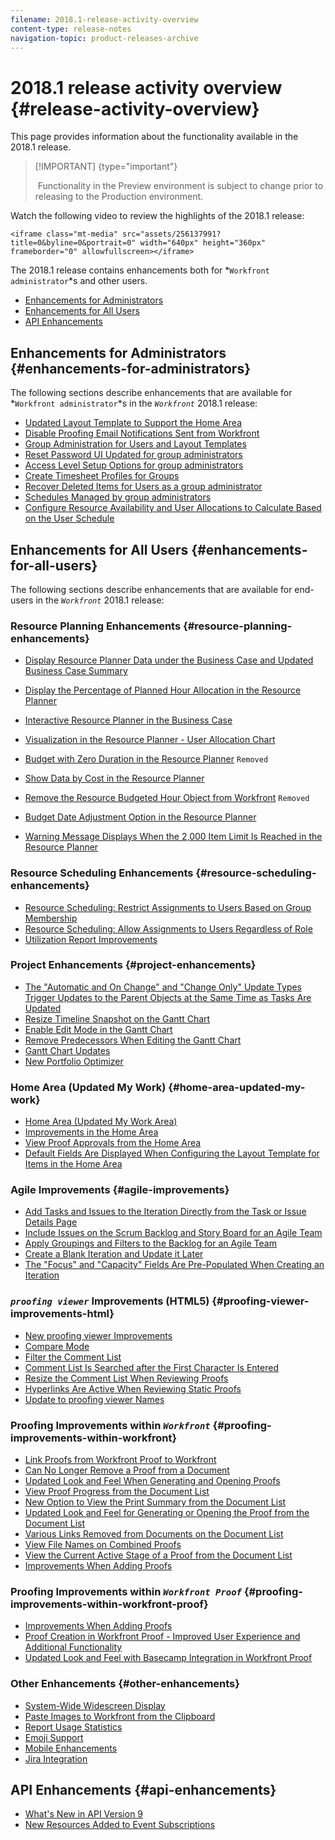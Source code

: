 ```yaml
---
filename: 2018.1-release-activity-overview
content-type: release-notes
navigation-topic: product-releases-archive
---
```




# 2018.1 release activity overview {#release-activity-overview}

This page provides information about the functionality available in the 2018.1 release.&nbsp;&nbsp;


>[!IMPORTANT] {type="important"}
>
>&nbsp;Functionality&nbsp;in the Preview environment is subject to change prior to releasing to the Production environment.


Watch the following video to&nbsp;review the highlights of the 2018.1 release:


`<iframe class="mt-media" src="assets/256137991?title=0&byline=0&portrait=0" width="640px" height="360px" frameborder="0" allowfullscreen></iframe>` 


The 2018.1 release contains enhancements both for *`Workfront administrator`*s and other users.



* [Enhancements for Administrators](#enhancements-for-administrators) 
* [Enhancements for All Users](#enhancements-for-all-users) 
* [API Enhancements](#api-enhancements) 




## Enhancements for Administrators {#enhancements-for-administrators}

The following sections describe enhancements that are available for *`Workfront administrator`*s in the *`Workfront`* 2018.1 release:



* [Updated Layout Template to Support the Home Area](2018.1-beta-1-release-activity.md#updated-layout-template-to-support-the-home-area) 
* [Disable Proofing Email Notifications Sent from Workfront](2018.1-beta-1-release-activity.md#disable-proofing-email-notifications) 
* [Group Administration for Users and Layout Templates](2018.1-beta-2-release-activity.md#group-administration-for-users-and-layout-templates) 
* [Reset Password UI Updated for group administrators](2018.1-beta-3-release-activity.md#reset-password-ui-updated-for-group-administrators) 
* [Access Level Setup Options for group administrators](2018.1-beta-3-release-activity.md#access-level-setup-options-for-group-administrators) 
* [Create Timesheet Profiles for Groups](2018.1-beta-3-release-activity.md#create-timesheet-profiles-for-groups) 
* [Recover Deleted Items for Users as a group administrator](2018.1-beta-3-release-activity.md#recover-deleted-items-for-users-as-a-group-administrator) 
* [Schedules Managed by group administrators](2018.1-beta-4-release-activity.md#schedules-managed-by-group-administrators)&nbsp;
* [Configure Resource Availability and User Allocations to Calculate Based on the User Schedule](2018.1-beta-final-release-activity.md#configure-resource-availability-and-user-allocations) 




## Enhancements for All Users {#enhancements-for-all-users}

The following sections describe enhancements that are available for end-users in the *`Workfront`* 2018.1 release:


### Resource Planning Enhancements {#resource-planning-enhancements}




* [Display Resource Planner Data under the Business Case and Updated Business Case Summary](2018.1-beta-1-release-activity.md#display-resource-planner-data-under-the-business-case) 
* [Display the Percentage of Planned Hour Allocation in the Resource Planner](2018.1-beta-1-release-activity.md#display-the-percentage-of-planned-hour-allocation-in-the-resource-planner) 
* [Interactive Resource Planner in the Business Case](2018.1-beta-2-release-activity.md#interactive-resource-planner-in-the-business-case) 
* [Visualization in the Resource Planner - User Allocation Chart](2018.1-beta-2-release-activity.md#visualization-in-the-resource-planner)&nbsp;
* [Budget with Zero Duration in the Resource Planner](2018.1-beta-3-release-activity.md#budget-with-zero-duration-in-the-resource-planner)  `Removed`

* [Show Data by Cost in the Resource Planner](2018.1-beta-3-release-activity.md#show-data-by-cost-in-the-resource-planner) 
* [Remove the Resource Budgeted Hour Object from Workfront](2018.1-beta-4-release-activity.md#remove-resource-budgeted-hour-object-from-workfront)  `Removed`

* [Budget Date Adjustment Option in the Resource Planner](2018.1-beta-4-release-activity.md#budget-date-adjustment-option-in-the-resource-planner)&nbsp;
* [Warning Message Displays When the 2,000 Item Limit Is Reached in the Resource Planner](2018.1-beta-final-release-activity.md#warning-message-displays-when-the-2000-item-limit-is-reached) 




### Resource Scheduling Enhancements {#resource-scheduling-enhancements}




* [Resource Scheduling: Restrict Assignments to Users Based on Group Membership](2018.1-beta-4-release-activity.md#restrict-assignments-to-users-based-on-group)&nbsp;
* [Resource Scheduling: Allow Assignments to Users Regardless of Role](2018.1-beta-4-release-activity.md#allow-assignments-to-users-regardless-of-role)&nbsp;
* [Utilization Report Improvements](2018.1-beta-4-release-activity.md#utilization-report-improvements)&nbsp;




### Project Enhancements {#project-enhancements}




* [The "Automatic and On Change" and "Change Only" Update Types Trigger Updates to the Parent Objects at the Same Time as Tasks Are Updated](2018.1-beta-1-release-activity.md#update-types-trigger-updates-to-the-parent-object) 
* [Resize Timeline Snapshot on the Gantt Chart](2018.1-beta-2-release-activity.md#resize-timeline-snapshot-on-the-gantt-chart) 
* [Enable Edit Mode in the Gantt Chart](2018.1-beta-3-release-activity.md#enable-edit-mode-in-gantt)&nbsp;
* [Remove Predecessors When Editing the Gantt Chart](2018.1-beta-3-release-activity.md#remove-predecessors-when-editing-the-gantt-chart) 
* [Gantt Chart Updates](2018.1-beta-4-release-activity.md#gantt-chart-updates)&nbsp;
* [New Portfolio Optimizer](2018.1-beta-4-release-activity.md#new-portfolio-optimizer)&nbsp;




### Home Area (Updated My Work) {#home-area-updated-my-work}




* [Home Area (Updated My Work Area)](2018.1-beta-1-release-activity.md#home-area) 
* [Improvements in the Home Area](2018.1-beta-2-release-activity.md#improvements-in-the-home-area) 
* [View Proof Approvals from the Home Area](2018.1-beta-3-release-activity.md#view-proof-approvals-from-the-home-area) 
* [Default Fields Are Displayed When Configuring the Layout Template for Items in the Home Area](2018.1-beta-3-release-activity.md#default-fields-are-displayed-when-configuring-the-layout-template-for-the-home-area) 




### Agile Improvements {#agile-improvements}




* [Add Tasks and Issues to the Iteration Directly from the Task or Issue Details Page](2018.1-beta-3-release-activity.md#add-tasks-and-issues-to-the-iteration-directly-from-the-task-or-issue) 
* [Include Issues on the Scrum Backlog and Story Board for an Agile Team](2018.1-beta-3-release-activity.md#include-issues-on-the-scrum-backlog) 
* [Apply Groupings and Filters to the Backlog for an Agile Team](2018.1-beta-3-release-activity.md#apply-groupings-and-filters-to-the-backlog) 
* [Create a Blank Iteration and Update it Later](2018.1-beta-3-release-activity.md#create-a-blank-iteration-and-update-it-later) 
* [The "Focus" and "Capacity" Fields Are Pre-Populated When Creating an Iteration](2018.1-beta-3-release-activity.md#focus-and-capacity-fields-are-prepopulated) 




### *`proofing viewer`* Improvements (HTML5) {#proofing-viewer-improvements-html}




* [New proofing viewer Improvements](2018.1-beta-2-release-activity.md#html5-proofing-viewer-improvements)&nbsp;
* [Compare Mode](2018.1-beta-3-release-activity.md#compare-mode) 
* [Filter the Comment List](2018.1-beta-3-release-activity.md#filter-comment-list) 
* [Comment List Is Searched after the First Character Is Entered](2018.1-beta-3-release-activity.md#comment-list-is-searched-after-first-character) 
* [Resize the Comment List When Reviewing Proofs](2018.1-beta-4-release-activity.md#resize-the-comment-list-when-reviewing-proofs)&nbsp;
* [Hyperlinks Are Active When Reviewing Static Proofs](2018.1-beta-4-release-activity.md#hyperlinks-are-active-when-reviewing-static-proofs)&nbsp;
* [Update to proofing viewer Names](2018.1-beta-final-release-activity.md#proofing-viewer-names-have-been-updated)&nbsp;




### Proofing Improvements within *`Workfront`* {#proofing-improvements-within-workfront}




* [Link Proofs from Workfront Proof to Workfront](2018.1-beta-3-release-activity.md#link-proofs-from-workfront-proof-to-workfront) 
* [Can No Longer Remove a Proof from a Document](2018.1-beta-3-release-activity.md#can-no-longer-remove-a-proof-from-a-document) 
* [Updated Look and Feel When Generating and Opening Proofs](2018.1-beta-3-release-activity.md#updated-look-and-feel-when-generating-and-opening-proofs) 
* [View Proof Progress from the Document List](2018.1-beta-4-release-activity.md#view-proof-progress-from-the-document-list) 
* [New Option to View the Print Summary from the Document List](2018.1-beta-4-release-activity.md#new-option-to-view-the-print-summary-from-the-document-list)&nbsp;
* [Updated Look and Feel for Generating or Opening the Proof from the Document List](2018.1-beta-4-release-activity.md#updated-look-and-feel-for-generating-or-opening-the-proof-from-document-list)&nbsp;
* [Various Links Removed from Documents on the Document List](2018.1-beta-4-release-activity.md#various-links-removed-from-the-document-list)&nbsp;
* [View File Names on Combined Proofs](2018.1-beta-4-release-activity.md#view-file-names-on-combined-proofs)&nbsp;
* [View the Current Active Stage of a Proof from the Document List](2018.1-beta-4-release-activity.md#view-the-current-active-stage-of-a-proof-from-the-document-list)&nbsp;
* [Improvements When Adding Proofs](2018.1-beta-4-release-activity.md#improvements-when-adding-proofs)&nbsp;




### Proofing Improvements within *`Workfront Proof`* {#proofing-improvements-within-workfront-proof}




* [Improvements When Adding Proofs](2018.1-beta-4-release-activity.md#improvements-when-adding-proofs)&nbsp;
* [Proof Creation in Workfront Proof - Improved User Experience and Additional Functionality](2018.1-beta-4-release-activity.md#proof-creation-in-workfront-proof)&nbsp;
* [Updated Look and Feel with Basecamp Integration in Workfront Proof](2018.1-beta-4-release-activity.md#updated-look-and-feel-with-basecamp-integration-in-workfront-proof)&nbsp;




### Other Enhancements {#other-enhancements}




* [System-Wide Widescreen Display](2018.1-beta-2-release-activity.md#system-wide-widescreen-display) 
* [Paste Images to Workfront from the Clipboard](2018.1-beta-4-release-activity.md#paste-documents-to-workfront-from-the-clipboard)&nbsp;
* [Report Usage Statistics](2018.1-beta-4-release-activity.md#report-usage-statistics)&nbsp;
* [Emoji Support](2018.1-beta-4-release-activity.md#emoji-support)&nbsp;
* [Mobile Enhancements](2018.1-beta-final-release-activity.md#mobile-enhancements)&nbsp;
* [Jira Integration](2018.1-beta-final-release-activity.md#jira-integration)&nbsp;




## API Enhancements {#api-enhancements}




* [What's New in API Version 9](new-api-version-9.md)&nbsp;
* [New Resources Added to Event Subscriptions](2018.1-beta-1-release-activity.md#new-resources-added-to-event-subscriptions) 


